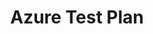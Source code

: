 ---
title: 'Azure Test Plan'
redirect: 'https://medium.com/microsoftazure/load-testing-with-azure-devops-and-k6-839be039b68a'
---